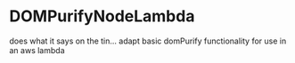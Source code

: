 # DOMPurifyNodeLambda
does what it says on the tin... adapt basic domPurify functionality for use in an aws lambda

